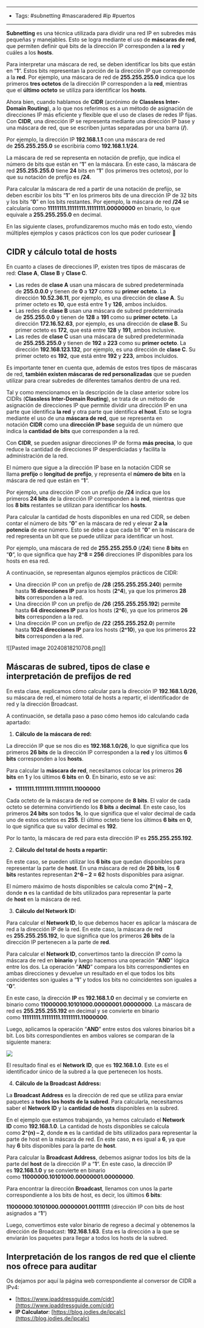 
---
- Tags: #subnetting #mascaradered #ip  #puertos
----

**Subnetting** es una técnica utilizada para dividir una red IP en subredes más pequeñas y manejables. Esto se logra mediante el uso de **máscaras de red**, que permiten definir qué bits de la dirección IP corresponden a la **red** y cuáles a los **hosts**.

Para interpretar una máscara de red, se deben identificar los bits que están en “**1**“. Estos bits representan la porción de la dirección IP que corresponde a la **red**. Por ejemplo, una máscara de red de **255.255.255.0** indica que los primeros **tres octetos** de la dirección IP corresponden a la **red**, mientras que el **último octeto** se utiliza para identificar los **hosts**.

Ahora bien, cuando hablamos de **CIDR** (acrónimo de **Classless Inter-Domain Routing**), a lo que nos referimos es a un método de asignación de direcciones IP más eficiente y flexible que el uso de clases de redes IP fijas. Con **CIDR**, una dirección IP se representa mediante una dirección IP base y una máscara de red, que se escriben juntas separadas por una barra (**/**).

Por ejemplo, la dirección IP **192.168.1.1** con una máscara de red de **255.255.255.0** se escribiría como **192.168.1.1/24**.

La máscara de red se representa en notación de prefijo, que indica el número de bits que están en “**1**” en la máscara. En este caso, la máscara de red **255.255.255.0** tiene **24** bits en “**1**” (los primeros tres octetos), por lo que su notación de prefijo es **/24**.

Para calcular la máscara de red a partir de una notación de prefijo, se deben escribir los bits “**1**” en los primeros bits de una dirección IP de 32 bits y los bits “**0**” en los bits restantes. Por ejemplo, la máscara de red **/24** se calcularía como **11111111.11111111.11111111.00000000** en binario, lo que equivale a **255.255.255.0** en decimal.

En las siguiente clases, profundizaremos mucho más en todo esto, viendo múltiples ejemplos y casos prácticos con los que poder curiosear 🙂

##  CIDR y cálculo total de hosts

En cuanto a clases de direcciones IP, existen tres tipos de máscaras de red: **Clase A**, **Clase B** y **Clase C**.

- Las redes de **clase A** usan una máscara de subred predeterminada de **255.0.0.0** y tienen de **0** a **127** como su **primer octeto**. La dirección **10.52.36.11**, por ejemplo, es una dirección de **clase A**. Su primer octeto es **10**, que está entre **1** y **126**, ambos incluidos.
- Las redes de **clase B** usan una máscara de subred predeterminada de **255.255.0.0** y tienen de **128** a **191** como su **primer octeto**. La dirección **172.16.52.63**, por ejemplo, es una dirección de **clase B**. Su primer octeto es **172**, que está entre **128** y **191**, ambos inclusive.
- Las redes de **clase C** usan una máscara de subred predeterminada de **255.255.255.0** y tienen de **192** a **223** como su **primer octeto**. La dirección **192.168.123.132**, por ejemplo, es una dirección de **clase C**. Su primer octeto es **192**, que está entre **192** y **223**, ambos incluidos.

Es importante tener en cuenta que, además de estos tres tipos de máscaras de red, **también existen máscaras de red personalizadas** que se pueden utilizar para crear subredes de diferentes tamaños dentro de una red.

Tal y como mencionamos en la descripción de la clase anterior sobre los CIDRs (**Classless Inter-Domain Routing**), se trata de un método de asignación de direcciones IP que permite dividir una dirección IP en una parte que identifica **la red** y otra parte que identifica **el host**. Esto se logra mediante el uso de una **máscara de red**, que se representa en notación **CIDR** como una **dirección IP base** seguida de un número que indica la **cantidad de bits** que corresponden a la red.

Con **CIDR**, se pueden asignar direcciones IP de forma **más precisa**, lo que reduce la cantidad de direcciones IP desperdiciadas y facilita la administración de la red.

El número que sigue a la dirección IP base en la notación CIDR se llama **prefijo** o **longitud de prefijo**, y representa el **número de bits** en la máscara de red que están en “**1**“.

Por ejemplo, una dirección IP con un prefijo de **/24** indica que los primeros **24 bits** de la dirección IP corresponden a la **red**, mientras que los **8 bits** restantes se utilizan para identificar los **hosts**.

Para calcular la cantidad de hosts disponibles en una red CIDR, se deben contar el número de bits “**0**” en la máscara de red y elevar **2 a la potencia** de ese número. Esto se debe a que cada bit “**0**” en la máscara de red representa un bit que se puede utilizar para identificar un host.

Por ejemplo, una máscara de red de **255.255.255.0** (**/24**) tiene **8 bits** en “**0**“, lo que significa que hay **2^8 = 256** direcciones IP disponibles para los hosts en esa red.

A continuación, se representan algunos ejemplos prácticos de CIDR:

- Una dirección IP con un prefijo de **/28** (**255.255.255.240**) permite hasta **16 direcciones IP** para los hosts (**2^4**), ya que los primeros **28 bits** corresponden a la red.
- Una dirección IP con un prefijo de **/26** (**255.255.255.192**) permite hasta **64 direcciones IP** para los hosts (**2^6**), ya que los primeros **26 bits** corresponden a la red.
- Una dirección IP con un prefijo de **/22** (**255.255.252.0**) permite hasta **1024 direcciones IP** para los hosts (**2^10**), ya que los primeros **22 bits** corresponden a la red.

![[Pasted image 20240818210708.png]]
## Máscaras de subred, tipos de clase e interpretación de prefijos de red

En esta clase, explicamos cómo calcular para la dirección IP **192.168.1.0/26**, su máscara de red, el número total de hosts a repartir, el identificador de red y la dirección Broadcast.

A continuación, se detalla paso a paso cómo hemos ido calculando cada apartado:

1. **Cálculo de la máscara de red:**

La dirección IP que se nos dio es **192.168.1.0/26**, lo que significa que los primeros **26 bits** de la dirección IP corresponden a la **red** y los últimos **6 bits** corresponden a los **hosts**.

Para calcular la **máscara de red**, necesitamos colocar los primeros **26 bits** en **1** y los últimos **6 bits** en **0**. En binario, esto se ve así:

- **11111111.11111111.11111111.11000000**

Cada octeto de la máscara de red se compone de **8 bits**. El valor de cada octeto se determina convirtiendo los **8 bits** a **decimal**. En este caso, los primeros **24 bits** son todos **1s**, lo que significa que el valor decimal de cada uno de estos octetos es **255**. El último octeto tiene los últimos **6 bits** en **0**, lo que significa que su valor decimal es **192**.

Por lo tanto, la máscara de red para esta dirección IP es **255.255.255.192**.

2. **Cálculo del total de hosts a repartir:**

En este caso, se pueden utilizar los **6 bits** que quedan disponibles para representar la parte de **host**. En una máscara de red de **26 bits**, los **6 bits** restantes representan **2^6 – 2 = 62** hosts disponibles para asignar.

El número máximo de hosts disponibles se calcula como **2^(n) – 2**, donde **n** es la cantidad de bits utilizados para representar la parte de **host** en la máscara de red.

3. **Cálculo del Network ID:**

Para calcular el **Network ID**, lo que debemos hacer es aplicar la máscara de red a la dirección IP de la red. En este caso, la máscara de red es **255.255.255.192**, lo que significa que los primeros **26 bits** de la dirección IP pertenecen a la parte de **red**.

Para calcular el **Network ID**, convertimos tanto la dirección IP como la máscara de red en **binario** y luego hacemos una operación “**AND**” lógica entre los dos. La operación “**AND**” compara los bits correspondientes en ambas direcciones y devuelve un resultado en el que todos los bits coincidentes son iguales a “**1**” y todos los bits no coincidentes son iguales a “**0**“.

En este caso, la dirección **IP** es **192.168.1.0** en decimal y se convierte en binario como **11000000.10101000.00000001.00000000**. La máscara de red es **255.255.255.192** en decimal y se convierte en binario como **11111111.11111111.11111111.11000000**.

Luego, aplicamos la operación “**AND**” entre estos dos valores binarios bit a bit. Los bits correspondientes en ambos valores se comparan de la siguiente manera:

![](https://hack4u.io/wp-content/uploads/2022/12/bitsAND-693x129.png)

El resultado final es el **Network ID**, que es **192.168.1.0**. Este es el identificador único de la subred a la que pertenecen los hosts.

4. **Cálculo de la Broadcast Address:**

La **Broadcast Address** es la dirección de red que se utiliza para enviar paquetes a **todos los hosts de la subred**. Para calcularla, necesitamos saber el **Network ID** y la **cantidad de hosts** disponibles en la subred.

En el ejemplo que estamos trabajando, ya hemos calculado el **Network ID** como **192.168.1.0**. La cantidad de hosts disponibles se calcula como **2^(n) – 2**, donde **n** es la cantidad de bits utilizados para representar la parte de host en la máscara de red. En este caso, **n** es igual a **6**, ya que hay **6** bits disponibles para la parte de **host**.

Para calcular la **Broadcast Address**, debemos asignar todos los bits de la parte del **host** de la dirección IP a “**1**“. En este caso, la dirección IP es **192.168.1.0** y se convierte en binario como **11000000.10101000.00000001.00000000**.

Para encontrar la dirección **Broadcast**, llenamos con unos la parte correspondiente a los bits de host, es decir, los últimos **6 bits**:

**11000000.10101000.00000001.00111111** (dirección IP con bits de host asignados a “**1**“)

Luego, convertimos este valor binario de regreso a decimal y obtenemos la dirección de Broadcast: **192.168.1.63**. Esta es la dirección a la que se enviarán los paquetes para llegar a todos los hosts de la subred.

## Interpretación de los rangos de red que el cliente nos ofrece para auditar

Os dejamos por aquí la página web correspondiente al conversor de CIDR a IPv4:

- [https://www.ipaddressguide.com/cidr](https://www.ipaddressguide.com/cidr)
- **IP Calculator**: [https://blog.jodies.de/ipcalc](https://blog.jodies.de/ipcalc)

